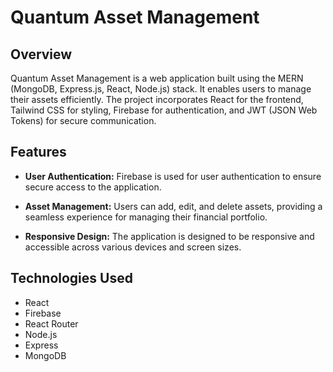 # Quantum Asset Management

## Overview

Quantum Asset Management is a web application built using the MERN (MongoDB, Express.js, React, Node.js) stack. It enables users to manage their assets efficiently. The project incorporates React for the frontend, Tailwind CSS for styling, Firebase for authentication, and JWT (JSON Web Tokens) for secure communication.

## Features

- **User Authentication:** Firebase is used for user authentication to ensure secure access to the application.

- **Asset Management:** Users can add, edit, and delete assets, providing a seamless experience for managing their financial portfolio.

- **Responsive Design:** The application is designed to be responsive and accessible across various devices and screen sizes.


## Technologies Used

- React
- Firebase
- React Router
- Node.js
- Express
- MongoDB
